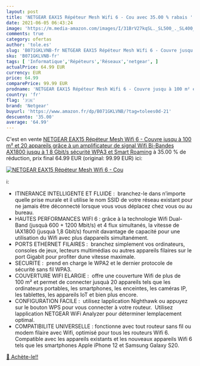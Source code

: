 ```yaml
---
layout: post
title: 'NETGEAR EAX15 Répéteur Mesh Wifi 6 - Cou avec 35.00 % rabais '
date: 2021-06-05 06:43:24
image: 'https://m.media-amazon.com/images/I/31BrV27kqSL._SL500_._SL400_.jpg'
comments: true
category: ofertas
author: 'tole.es'
slug: 'B071GKLVNB-fr NETGEAR EAX15 Répéteur Mesh Wifi 6 - Couvre jusqu à 100 m²...'
sku: 'B071GKLVNB-fr'
tags: [ 'Informatique','Répéteurs','Réseaux','netgear', ]
actualPrice: 64.99 EUR
currency: EUR
price: 64.99
comparePrice: 99.99 EUR
prodname: 'NETGEAR EAX15 Répéteur Mesh Wifi 6 - Couvre jusqu à 100 m² et 20 appareils grâce à un amplificateur de signal Wifi Bi-Bandes AX1800  jusqu à 1 8 Gbit/s   sécurité WPA3 et Smart Roaming'
country: 'fr'
flag: '🇫🇷'
brand: 'Netgear'
buyurl: 'https://www.amazon.fr/dp/B071GKLVNB/?tag=tolees0d-21'
descuento: '35.00'
average: '64.99'
---
```


C'est en vente [NETGEAR EAX15 Répéteur Mesh Wifi 6 - Couvre jusqu à 100 m² et 20 appareils grâce à un amplificateur de signal Wifi Bi-Bandes AX1800  jusqu à 1 8 Gbit/s   sécurité WPA3 et Smart Roaming](https://www.amazon.fr/dp/B071GKLVNB/?tag=tolees0d-21)  à  35.00 % de réduction, prix final  64.99 EUR (original: 99.99 EUR) ici:

[![NETGEAR EAX15 Répéteur Mesh Wifi 6 - Cou](https://m.media-amazon.com/images/I/31BrV27kqSL._SL500_._SL400_.jpg)](https://www.amazon.fr/dp/B071GKLVNB/?tag=tolees0d-21)

ℹ️:

- ITINERANCE INTELLIGENTE ET FLUIDE :  branchez-le dans n’importe quelle prise murale et il utilise le nom SSID de votre réseau existant pour ne jamais être déconnecté lorsque vous vous déplacez chez vous ou au bureau.
- HAUTES PERFORMANCES WIFI 6 : grâce à la technologie Wifi Dual-Band (jusquà 600 + 1200 Mbit/s) et 4 flux simultanés, la vitesse de lAX1800 (jusquà 1,8 Gbit/s) fournit davantage de capacité pour une utilisation du Wifi avec plus dappareils simultanément.   
- PORTS ETHERNET FILAIRES :  branchez simplement vos ordinateurs, consoles de jeux, lecteurs multimédias ou autres appareils filaires sur le port Gigabit pour profiter dune vitesse maximale.
- SECURITE :  prend en charge le WPA2 et le dernier protocole de sécurité sans fil WPA3.       
- COUVERTURE WIFI ELARGIE :  offre une couverture Wifi de plus de 100 m² et permet de connecter jusquà 20 appareils tels que les ordinateurs portables, les smartphones, les enceintes, les caméras IP, les tablettes, les appareils IoT et bien plus encore.        
- CONFIGURATION FACILE :  utilisez lapplication Nighthawk ou appuyez sur le bouton WPS pour vous connecter à votre routeur.  Utilisez lapplication NETGEAR WiFi Analyzer pour déterminer lemplacement optimal.
- COMPATIBILITE UNIVERSELLE : fonctionne avec tout routeur sans fil ou modem filaire avec Wifi, optimisé pour tous les routeurs Wifi 6. Compatible avec les appareils existants et les nouveaux appareils Wifi 6 tels que les smartphones Apple iPhone 12 et Samsung Galaxy S20.       

[🛒 Achète-le!!](https://www.amazon.fr/dp/B071GKLVNB/?tag=tolees0d-21)
